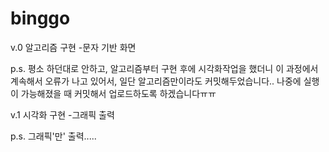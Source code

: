 # binggo

v.0 알고리즘 구현
-문자 기반 화면

p.s. 평소 하던대로 안하고, 알고리즘부터 구현 후에 시각화작업을 했더니 이 과정에서 계속해서 오류가 나고 있어서, 일단 알고리즘만이라도 커밋해두었습니다.. 나중에 실행이 가능해졌을 때 커밋해서 업로드하도록 하겠습니다ㅠㅠ

v.1 시각화 구현
-그래픽 출력

p.s. 그래픽'만' 출력.....

